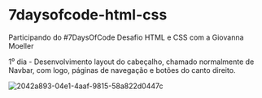 # 7daysofcode-html-css
Participando do #7DaysOfCode 
Desafio HTML e CSS com a Giovanna Moeller 

1⁰ dia - 
Desenvolvimento layout do cabeçalho, chamado normalmente de Navbar, com logo, páginas de navegação e botões do canto direito.

![2042a893-04e1-4aaf-9815-58a822d0447c](https://user-images.githubusercontent.com/100633937/161170910-bcfe23a4-8f14-4785-9cbe-56b8cbaf43e4.jpeg)
